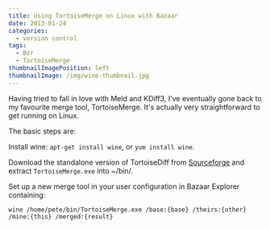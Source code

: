 ```yaml
---
title: Using TortoiseMerge on Linux with Bazaar
date: 2013-01-24
categories:
  - version control
tags:
  - Bzr
  - TortoiseMerge
thumbnailImagePosition: left
thumbnailImage: /img/wine-thumbnail.jpg
---
```


Having tried to fall in love with Meld and KDiff3, I've eventually gone back to my favourite merge tool, TortoiseMerge. It's actually very straightforward to get running on Linux.

<!--more-->

The basic steps are:

Install wine: `apt-get install wine`, or `yum install wine`.

Download the standalone version of TortoiseDiff from [Sourceforge](http://sourceforge.net/projects/tortoisesvn/files/Tools/) and extract `TortoiseMerge.exe` into ~/bin/.

Set up a new merge tool in your user configuration in Bazaar Explorer containing:

```
wine /home/pete/bin/TortoiseMerge.exe /base:{base} /theirs:{other} /mine:{this} /merged:{result}
```
